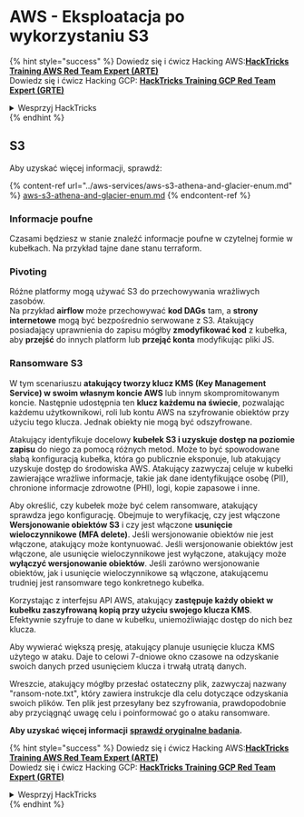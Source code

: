 # AWS - Eksploatacja po wykorzystaniu S3

{% hint style="success" %}
Dowiedz się i ćwicz Hacking AWS:<img src="/.gitbook/assets/image.png" alt="" data-size="line">[**HackTricks Training AWS Red Team Expert (ARTE)**](https://training.hacktricks.xyz/courses/arte)<img src="/.gitbook/assets/image.png" alt="" data-size="line">\
Dowiedz się i ćwicz Hacking GCP: <img src="/.gitbook/assets/image (2).png" alt="" data-size="line">[**HackTricks Training GCP Red Team Expert (GRTE)**<img src="/.gitbook/assets/image (2).png" alt="" data-size="line">](https://training.hacktricks.xyz/courses/grte)

<details>

<summary>Wesprzyj HackTricks</summary>

* Sprawdź [**plany subskrypcyjne**](https://github.com/sponsors/carlospolop)!
* **Dołącz do** 💬 [**grupy Discord**](https://discord.gg/hRep4RUj7f) lub [**grupy telegramowej**](https://t.me/peass) lub **śledź** nas na **Twitterze** 🐦 [**@hacktricks\_live**](https://twitter.com/hacktricks\_live)**.**
* **Dziel się trikami hakerskimi, przesyłając PR-y do** [**HackTricks**](https://github.com/carlospolop/hacktricks) i [**HackTricks Cloud**](https://github.com/carlospolop/hacktricks-cloud) na githubie.

</details>
{% endhint %}

## S3

Aby uzyskać więcej informacji, sprawdź:

{% content-ref url="../aws-services/aws-s3-athena-and-glacier-enum.md" %}
[aws-s3-athena-and-glacier-enum.md](../aws-services/aws-s3-athena-and-glacier-enum.md)
{% endcontent-ref %}

### Informacje poufne

Czasami będziesz w stanie znaleźć informacje poufne w czytelnej formie w kubełkach. Na przykład tajne dane stanu terraform.

### Pivoting

Różne platformy mogą używać S3 do przechowywania wrażliwych zasobów.\
Na przykład **airflow** może przechowywać **kod DAGs** tam, a **strony internetowe** mogą być bezpośrednio serwowane z S3. Atakujący posiadający uprawnienia do zapisu mógłby **zmodyfikować kod** z kubełka, aby **przejść** do innych platform lub **przejąć konta** modyfikując pliki JS.

### Ransomware S3

W tym scenariuszu **atakujący tworzy klucz KMS (Key Management Service) w swoim własnym koncie AWS** lub innym skompromitowanym koncie. Następnie udostępnia ten **klucz każdemu na świecie**, pozwalając każdemu użytkownikowi, roli lub kontu AWS na szyfrowanie obiektów przy użyciu tego klucza. Jednak obiekty nie mogą być odszyfrowane.

Atakujący identyfikuje docelowy **kubełek S3 i uzyskuje dostęp na poziomie zapisu** do niego za pomocą różnych metod. Może to być spowodowane słabą konfiguracją kubełka, która go publicznie eksponuje, lub atakujący uzyskuje dostęp do środowiska AWS. Atakujący zazwyczaj celuje w kubełki zawierające wrażliwe informacje, takie jak dane identyfikujące osobę (PII), chronione informacje zdrowotne (PHI), logi, kopie zapasowe i inne.

Aby określić, czy kubełek może być celem ransomware, atakujący sprawdza jego konfigurację. Obejmuje to weryfikację, czy jest włączone **Wersjonowanie obiektów S3** i czy jest włączone **usunięcie wieloczynnikowe (MFA delete)**. Jeśli wersjonowanie obiektów nie jest włączone, atakujący może kontynuować. Jeśli wersjonowanie obiektów jest włączone, ale usunięcie wieloczynnikowe jest wyłączone, atakujący może **wyłączyć wersjonowanie obiektów**. Jeśli zarówno wersjonowanie obiektów, jak i usunięcie wieloczynnikowe są włączone, atakującemu trudniej jest ransomware tego konkretnego kubełka.

Korzystając z interfejsu API AWS, atakujący **zastępuje każdy obiekt w kubełku zaszyfrowaną kopią przy użyciu swojego klucza KMS**. Efektywnie szyfruje to dane w kubełku, uniemożliwiając dostęp do nich bez klucza.

Aby wywierać większą presję, atakujący planuje usunięcie klucza KMS użytego w ataku. Daje to celowi 7-dniowe okno czasowe na odzyskanie swoich danych przed usunięciem klucza i trwałą utratą danych.

Wreszcie, atakujący mógłby przesłać ostateczny plik, zazwyczaj nazwany "ransom-note.txt", który zawiera instrukcje dla celu dotyczące odzyskania swoich plików. Ten plik jest przesyłany bez szyfrowania, prawdopodobnie aby przyciągnąć uwagę celu i poinformować go o ataku ransomware.

**Aby uzyskać więcej informacji** [**sprawdź oryginalne badania**](https://rhinosecuritylabs.com/aws/s3-ransomware-part-1-attack-vector/)**.**

{% hint style="success" %}
Dowiedz się i ćwicz Hacking AWS:<img src="/.gitbook/assets/image.png" alt="" data-size="line">[**HackTricks Training AWS Red Team Expert (ARTE)**](https://training.hacktricks.xyz/courses/arte)<img src="/.gitbook/assets/image.png" alt="" data-size="line">\
Dowiedz się i ćwicz Hacking GCP: <img src="/.gitbook/assets/image (2).png" alt="" data-size="line">[**HackTricks Training GCP Red Team Expert (GRTE)**<img src="/.gitbook/assets/image (2).png" alt="" data-size="line">](https://training.hacktricks.xyz/courses/grte)

<details>

<summary>Wesprzyj HackTricks</summary>

* Sprawdź [**plany subskrypcyjne**](https://github.com/sponsors/carlospolop)!
* **Dołącz do** 💬 [**grupy Discord**](https://discord.gg/hRep4RUj7f) lub [**grupy telegramowej**](https://t.me/peass) lub **śledź** nas na **Twitterze** 🐦 [**@hacktricks\_live**](https://twitter.com/hacktricks\_live)**.**
* **Dziel się trikami hakerskimi, przesyłając PR-y do** [**HackTricks**](https://github.com/carlospolop/hacktricks) i [**HackTricks Cloud**](https://github.com/carlospolop/hacktricks-cloud) na githubie.

</details>
{% endhint %}
